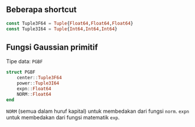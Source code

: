 ## Beberapa shortcut

```julia
const Tuple3F64 = Tuple{Float64,Float64,Float64}
const Tuple3I64 = Tuple{Int64,Int64,Int64}
```

## Fungsi Gaussian primitif

Tipe data: `PGBF`

```julia
struct PGBF
    center::Tuple3F64
    power::Tuple3I64
    expn::Float64
    NORM::Float64
end
```

`NORM` (semua dalam huruf kapital) untuk membedakan dari fungsi `norm`.
`expn` untuk membedakan dari fungsi matematik `exp`.
